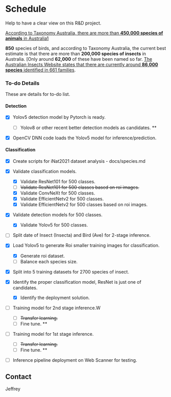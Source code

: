# Schedule

Help to have a clear view on this R&D project.

[According to Taxonomy Australia, there are more than **450,000 species of animals** in Australia](https://en.wikipedia.org/wiki/Fauna_of_Australia)[1](https://en.wikipedia.org/wiki/Fauna_of_Australia)

**850** species of birds, and according to Taxonomy Australia, the current best estimate is that there are more than **200,000 species of insects** in Australia. [Only around **62,000** of these have been named so far. [The Australian Insects Website states that there are currently around **86,000 species** identified in 661 families](https://www.australian-insects.com/).



### To-do Details

These are details for to-do list.

#### Detection

- [x] Yolov5 detection model by Pytorch is ready.
  - [ ] Yolov8 or other recent better detection models as candidates. **

- [x] OpenCV DNN code loads the Yolov5 model for inference/prediction.



#### Classification

- [x] Create scripts for iNat2021 dataset analysis - docs/species.md
- [x] Validate classification models.
  - [x] Validate ResNet101 for 500 classes.
  - [ ] ~~Validate ResNet101 for 500 classes based on roi images.~~
  - [x] Validate ConvNeXt for 500 classes.
  - [x] Validate EfficientNetv2 for 500 classes.
  - [x] Validate EfficientNetv2 for 500 classes based on roi images.
- [x] Validate detection models for 500 classes.
  - [x] Validate Yolov5 for 500 classes.
- [ ] Split date of Insect (Insecta) and Bird (Ave) for 2-stage inference.
- [x] Load Yolov5 to generate Roi smaller training images for classification.
  - [x] Generate roi dataset.
  - [ ] Balance each species size.

- [x] Split into 5 training datasets for 2700 species of insect.
- [x] Identify the proper classification model, ResNet is just one of candidates.
  - [x] Identify the deployment solution.
- [ ] Training model for 2nd stage inference.W
  - [ ] ~~Transfer learning.~~
  - [ ] Fine tune. **
- [ ] Training model for 1st stage inference.
  - [ ] ~~Transfer learning.~~
  - [ ] Fine tune. **
- [ ] Inference pipeline deployment on Web Scanner for testing.



## Contact

Jeffrey
